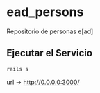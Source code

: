 ead_persons
===========

Repositorio de personas e[ad]

## Ejecutar el Servicio

``rails s``

url -> http://0.0.0.0:3000/